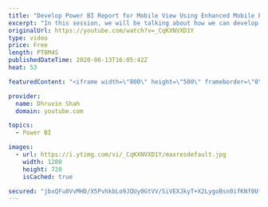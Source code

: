 ```yaml
---
title: "Develop Power BI Report for Mobile View Using Enhanced Mobile Emulator"
excerpt: "In this session, we will be talking about how we can develop the Power BI report specifically for the Mobile Layout.  We can develop the Power BI report for the Mobile view as well as Desktop View. With Power BI June 2020 update, Microsoft has improved the Mobile reporting.   Here, I’m going to show"
originalUrl: https://youtube.com/watch?v=_CqKXNVXD1Y
type: video
price: Free
length: PT8M4S
publishedDateTime: 2020-06-13T16:05:42Z
heat: 53

featuredContent: "<iframe width=\"800\" height=\"500\" frameborder=\"0\" src=\"https://www.youtube.com/embed/_CqKXNVXD1Y\" allow=\"accelerometer; autoplay; encrypted-media; gyroscope; picture-in-picture\" allowfullscreen></iframe>"

provider:
  name: Dhruvin Shah
  domain: youtube.com

topics:
  - Power BI

images:
  - url: https://i.ytimg.com/vi/_CqKXNVXD1Y/maxresdefault.jpg
    width: 1280
    height: 720
    isCached: true

secured: "jbxQFu8VvMHD/X5PvhkbLo9JQUy0GtVV/SiVEXJkyT+X2LygoBsn0ifKNf0UfiK1UgO/+PRPptHgsd+tH4+PGcNopWwtUDOJMmhkjbrSDd5gTzFxkr+oNRrffUpMqAQNTYDBNe3H2S4LVKTKV0bRqQ/xB49L8Dxy57thVKw5y9iuzwaujL37GTUBl9YndeBiklLUpVZSCqkqJ2DQ//8YYn/5rH+LJkHAb1xtV8ThS5WM1cxZN+pxjyGx0hllSZcr+nXQqbkjs30b7KihpR54bCdB1bIqD/xOohknqJFyWfl+8+8KMTlocMJ7OS5n2F9ctUFd2rmDDlIuRo8otzi+OzaHr2OVIqXEUNEdEymXaUBrjEpBLJq0OaXeOVdxd0M1V6FoGNQCDrcvkXO9OquqTNv804hweW3mFrdwEfWHPBM=;mVCBMkNuxDw6mvsLOi/XkA=="
---
```



